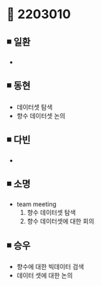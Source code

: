 # 📌 2203010

## ◾ 일환

-

## ◾ 동현

- 데이터셋 탐색
- 향수 데이터셋 논의

## ◾ 다빈

-

## ◾ 소명

- team meeting
  1. 향수 데이터셋 탐색
  2. 향수 데이터셋에 대한 회의

## ◾ 승우

- 향수에 대한 빅데이터 검색
- 데이터 셋에 대한 논의
